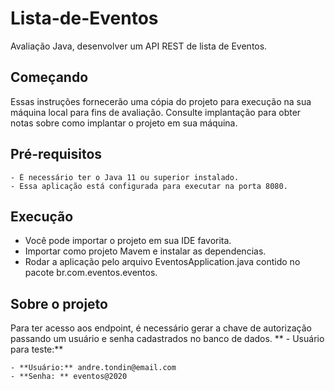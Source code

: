 # Lista-de-Eventos

Avaliação Java, desenvolver um API REST de lista de Eventos.

## Começando

Essas instruções fornecerão uma cópia do projeto para execução na sua máquina local para fins de avaliação. Consulte implantação para obter notas sobre como implantar o projeto em sua máquina.


## Pré-requisitos

```
- É necessário ter o Java 11 ou superior instalado.
- Essa aplicação está configurada para executar na porta 8080.
```

## Execução

- Você pode importar o projeto em sua IDE favorita.
- Importar como projeto Mavem e instalar as dependencias.
- Rodar a aplicação pelo arquivo EventosApplication.java contido no pacote br.com.eventos.eventos.

## Sobre o projeto

Para ter acesso aos endpoint, é necessário gerar a chave de autorização passando um usuário e senha cadastrados no banco de dados.
** - Usuário para teste:**
```
- **Usuário:** andre.tondin@email.com
- **Senha: ** eventos@2020
```

